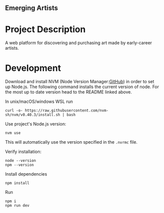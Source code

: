 ## Emerging Artists

# Project Description

A web platform for discovering and purchasing art made by early-career artists.

# Development 

Download and install NVM (Node Version Manager:[GitHub](https://github.com/nvm-sh/nvm?tab=readme-ov-file)) in order to set up Node.js. The following command installs the current version of node. For the most up to date version head to the README linked above.

In unix/macOS/windows WSL run
       
```shell 
curl -o- https://raw.githubusercontent.com/nvm-sh/nvm/v0.40.3/install.sh | bash
```

Use project's Node.js version:

```shell
nvm use
```

This will automatically use the version specified in the `.nvrmc` file.

Verify installation: 

```shell
node --version
npm --version
```

Install dependencies

```shell
npm install
```
Run 

```shell
npm i
npm run dev
```


